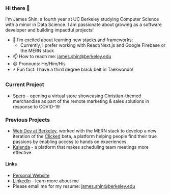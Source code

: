 ### Hi there 👋
I'm James Shin, a fourth year at UC Berkeley studying Computer Science with a minor in Data Science. I am passionate about growing as a software developer and building impactful projects!

- 🌱 I’m excited about learning new stacks and frameworks:
  - Currently, I prefer working with React/Next.js and Google Firebase or the MERN stack
- 📫 How to reach me: james.shin@berkeley.edu
- 😄 Pronouns: He/Him/His
- ⚡ Fun fact: I have a third degree black belt in Taekwondo! 

### Current Project
- [Spero](https://shopspero.org) - opening a virtual store showcasing Christian-themed merchandise as part of the remote marketing & sales solutions in response to COVID-19

### Previous Projects
- [Web Dev at Berkeley](https://webatberkeley.org), worked with the MERN stack to develop a new iteration of the [Clicked](https://clicked.com/) beta, a platform helping people find their true passions by enabling access to hands on experiences.
- [Kalenda](https://kalenda.io/) - a platform that makes scheduling team meetings more effective

#### Links 
- [Personal Website](https://jamesshin.xyz/)
- [LinkedIn](https://www.linkedin.com/in/jamesjungmin) - learn more about me
- Please email me for my resume: james.shin@berkeley.edu
